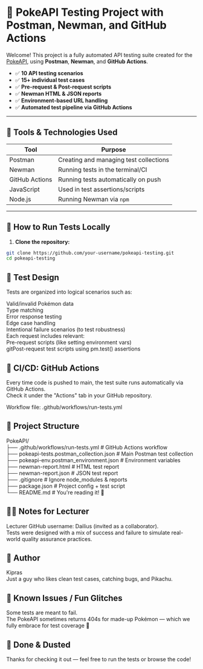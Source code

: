 # 🧪 PokeAPI Testing Project with Postman, Newman, and GitHub Actions

Welcome! This project is a fully automated API testing suite created for the [PokeAPI](https://pokeapi.co), using **Postman**, **Newman**, and **GitHub Actions**.

- ✅ **10 API testing scenarios**
- ✅ **15+ individual test cases**
- ✅ **Pre-request & Post-request scripts**
- ✅ **Newman HTML & JSON reports**
- ✅ **Environment-based URL handling**
- ✅ **Automated test pipeline via GitHub Actions**

---

## 🔧 Tools & Technologies Used

| Tool          | Purpose                                 |
|---------------|-----------------------------------------|
| Postman       | Creating and managing test collections  |
| Newman        | Running tests in the terminal/CI        |
| GitHub Actions| Running tests automatically on push     |
| JavaScript    | Used in test assertions/scripts         |
| Node.js       | Running Newman via `npm`                |

---

## 🧪 How to Run Tests Locally

1. **Clone the repository:**

```bash
git clone https://github.com/your-username/pokeapi-testing.git
cd pokeapi-testing
```
## 🧙 Test Design
Tests are organized into logical scenarios such as:

Valid/invalid Pokémon data<br>
Type matching<br>
Error response testing<br>
Edge case handling<br>
Intentional failure scenarios (to test robustness)<br>
Each request includes relevant:<br>
Pre-request scripts (like setting environment vars)<br>
gitPost-request test scripts using pm.test() assertions<br>

## 🚀 CI/CD: GitHub Actions
Every time code is pushed to main, the test suite runs automatically via GitHub Actions.<br>
Check it under the "Actions" tab in your GitHub repository.

Workflow file: .github/workflows/run-tests.yml

## 📁 Project Structure
PokeAPI/<br>
├── .github/workflows/run-tests.yml      # GitHub Actions workflow<br>
├── pokeapi-tests.postman_collection.json # Main Postman test collection<br>
├── pokeapi-env.postman_environment.json # Environment variables<br>
├── newman-report.html                   # HTML test report<br>
├── newman-report.json                   # JSON test report<br>
├── .gitignore                           # Ignore node_modules & reports<br>
├── package.json                         # Project config + test script<br>
└── README.md                            # You're reading it! 📖<br>

## 👨‍🏫 Notes for Lecturer
Lecturer GitHub username: Dailius (invited as a collaborator).<br>
Tests were designed with a mix of success and failure to simulate real-world quality assurance practices.

## 🧠 Author
Kipras<br>
Just a guy who likes clean test cases, catching bugs, and Pikachu.

## 🐛 Known Issues / Fun Glitches
Some tests are meant to fail.<br>
The PokeAPI sometimes returns 404s for made-up Pokémon — which we fully embrace for test coverage 🎯

## 🏁 Done & Dusted
Thanks for checking it out — feel free to run the tests or browse the code!